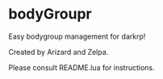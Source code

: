 # bodyGroupr

Easy bodygroup management for darkrp!

Created by Arizard and Zelpa.

Please consult README.lua for instructions.
